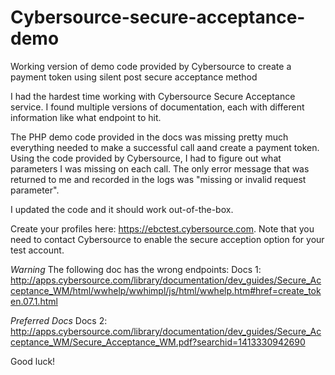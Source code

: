 Cybersource-secure-acceptance-demo
==================================

Working version of demo code provided by Cybersource to create a payment token using silent post secure acceptance method

I had the hardest time working with Cybersource Secure Acceptance service. I found multiple versions of documentation, each with different information like what endpoint to hit. 

The PHP demo code provided in the docs was missing pretty much everything needed to make a successful call aand create a payment token. Using the code provided by Cybersource, I had to figure out what parameters I was missing on each call. The only error message that was returned to me and recorded in the logs was "missing or invalid request parameter". 

I updated the code and it should work out-of-the-box.

Create your profiles here: https://ebctest.cybersource.com.
Note that you need to contact Cybersource to enable the secure acception option for your test account.

*Warning* The following doc has the wrong endpoints: 
Docs 1: http://apps.cybersource.com/library/documentation/dev_guides/Secure_Acceptance_WM/html/wwhelp/wwhimpl/js/html/wwhelp.htm#href=create_token.07.1.html

*Preferred Docs*
Docs 2: http://apps.cybersource.com/library/documentation/dev_guides/Secure_Acceptance_WM/Secure_Acceptance_WM.pdf?searchid=1413330942690

Good luck!
